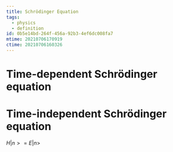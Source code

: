 ```yaml
---
title: Schrödinger Equation
tags:
  - physics
  - definition
id: 0b5e14bd-264f-456a-92b3-4ef6dc008fa7
mtime: 20210706170919
ctime: 20210706160326
---
```


# Time-dependent Schrödinger equation

# Time-independent Schrödinger equation

$H|n>=E|n>$
